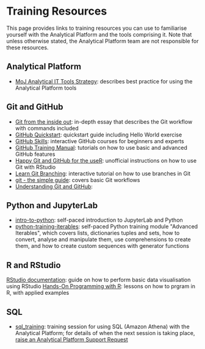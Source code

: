 # Training Resources

This page provides links to training resources you can use to familiarise yourself with the Analytical Platform and the tools comprising it. Note that unless otherwise stated, the Analytical Platform team are not responsible for these resources.

## Analytical Platform

- [MoJ Analytical IT Tools Strategy](https://moj-analytical-services.github.io/moj-analytical-it-tools-strategy/): describes best practice for using the Analytical Platform tools

## Git and GitHub

- [Git from the inside out](https://maryrosecook.com/blog/post/git-from-the-inside-out): in-depth essay that describes the Git workflow with commands included
- [GitHub Quickstart](https://docs.github.com/en/get-started/quickstart/hello-world): quickstart guide including Hello World exercise
- [GitHub Skills](https://github.com/skills): interactive GitHub courses for beginners and experts
- [GitHub Training Manual](https://githubtraining.github.io/training-manual/#/01_getting_ready_for_class): tutorials on how to use basic and advanced GitHub features
- [Happy Git and GitHub for the useR](https://happygitwithr.com/): unofficial instructions on how to use Git with RStudio
- [Learn Git Branching](https://learngitbranching.js.org/): interactive tutorial on how to use branches in Git
- [git - the simple guide](http://rogerdudler.github.io/git-guide/): covers basic Git workflows
- [Understanding Git and GitHub](https://github.com/moj-analytical-services/Coffee-and-Coding/tree/master/2020-10-08%20Understanding%20Git%20and%20GitHub): 

## Python and JupyterLab

- [intro-to-python](https://github.com/moj-analytical-services/intro-to-python): self-paced introduction to JupyterLab and Python
- [python-training-iterables](https://github.com/moj-analytical-services/python-training-iterables): self-paced Python training module "Advanced Iterables", which covers lists, dictionaries tuples and sets, how to convert, analyse and manipulate them, use comprehensions to create them, and how to create custom sequences with generator functions

## R and RStudio

[RStudio documentation](https://docs.posit.co/ide/user/ide/get-started/): guide on how to perform basic data visualisation using RStudio
[Hands-On Programming with R](https://rstudio-education.github.io/hopr/index.html): lessons on how to prgram in R, with applied examples


## SQL
- [sql_training](https://github.com/moj-analytical-services/sql_training): training session for using SQL (Amazon Athena) with the Analytical Platform; for details of when the next session is taking place, [raise an Analytical Platform Support Request](https://github.com/ministryofjustice/data-platform-support/issues/new/choose)